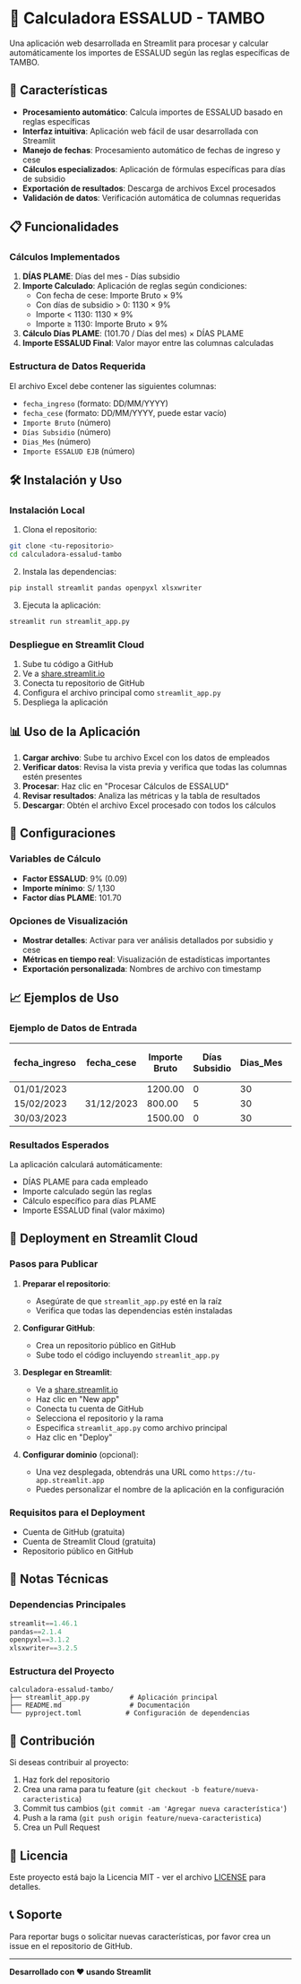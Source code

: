 # 🏥 Calculadora ESSALUD - TAMBO

Una aplicación web desarrollada en Streamlit para procesar y calcular automáticamente los importes de ESSALUD según las reglas específicas de TAMBO.

## 🚀 Características

- **Procesamiento automático**: Calcula importes de ESSALUD basado en reglas específicas
- **Interfaz intuitiva**: Aplicación web fácil de usar desarrollada con Streamlit
- **Manejo de fechas**: Procesamiento automático de fechas de ingreso y cese
- **Cálculos especializados**: Aplicación de fórmulas específicas para días de subsidio
- **Exportación de resultados**: Descarga de archivos Excel procesados
- **Validación de datos**: Verificación automática de columnas requeridas

## 📋 Funcionalidades

### Cálculos Implementados

1. **DÍAS PLAME**: Días del mes - Días subsidio
2. **Importe Calculado**: Aplicación de reglas según condiciones:
   - Con fecha de cese: Importe Bruto × 9%
   - Con días de subsidio > 0: 1130 × 9%
   - Importe < 1130: 1130 × 9%
   - Importe ≥ 1130: Importe Bruto × 9%
3. **Cálculo Días PLAME**: (101.70 / Días del mes) × DÍAS PLAME
4. **Importe ESSALUD Final**: Valor mayor entre las columnas calculadas

### Estructura de Datos Requerida

El archivo Excel debe contener las siguientes columnas:

- `fecha_ingreso` (formato: DD/MM/YYYY)
- `fecha_cese` (formato: DD/MM/YYYY, puede estar vacío)
- `Importe Bruto` (número)
- `Días Subsidio` (número)
- `Dias_Mes` (número)
- `Importe ESSALUD EJB` (número)

## 🛠️ Instalación y Uso

### Instalación Local

1. Clona el repositorio:
```bash
git clone <tu-repositorio>
cd calculadora-essalud-tambo
```

2. Instala las dependencias:
```bash
pip install streamlit pandas openpyxl xlsxwriter
```

3. Ejecuta la aplicación:
```bash
streamlit run streamlit_app.py
```

### Despliegue en Streamlit Cloud

1. Sube tu código a GitHub
2. Ve a [share.streamlit.io](https://share.streamlit.io)
3. Conecta tu repositorio de GitHub
4. Configura el archivo principal como `streamlit_app.py`
5. Despliega la aplicación

## 📊 Uso de la Aplicación

1. **Cargar archivo**: Sube tu archivo Excel con los datos de empleados
2. **Verificar datos**: Revisa la vista previa y verifica que todas las columnas estén presentes
3. **Procesar**: Haz clic en "Procesar Cálculos de ESSALUD"
4. **Revisar resultados**: Analiza las métricas y la tabla de resultados
5. **Descargar**: Obtén el archivo Excel procesado con todos los cálculos

## 🔧 Configuraciones

### Variables de Cálculo

- **Factor ESSALUD**: 9% (0.09)
- **Importe mínimo**: S/ 1,130
- **Factor días PLAME**: 101.70

### Opciones de Visualización

- **Mostrar detalles**: Activar para ver análisis detallados por subsidio y cese
- **Métricas en tiempo real**: Visualización de estadísticas importantes
- **Exportación personalizada**: Nombres de archivo con timestamp

## 📈 Ejemplos de Uso

### Ejemplo de Datos de Entrada

| fecha_ingreso | fecha_cese | Importe Bruto | Días Subsidio | Dias_Mes | Importe ESSALUD EJB |
|---------------|------------|---------------|---------------|----------|-------------------|
| 01/01/2023    |            | 1200.00       | 0             | 30       | 108.00            |
| 15/02/2023    | 31/12/2023 | 800.00        | 5             | 30       | 72.00             |
| 30/03/2023    |            | 1500.00       | 0             | 30       | 135.00            |

### Resultados Esperados

La aplicación calculará automáticamente:
- DÍAS PLAME para cada empleado
- Importe calculado según las reglas
- Cálculo específico para días PLAME
- Importe ESSALUD final (valor máximo)

## 🚀 Deployment en Streamlit Cloud

### Pasos para Publicar

1. **Preparar el repositorio**:
   - Asegúrate de que `streamlit_app.py` esté en la raíz
   - Verifica que todas las dependencias estén instaladas

2. **Configurar GitHub**:
   - Crea un repositorio público en GitHub
   - Sube todo el código incluyendo `streamlit_app.py`

3. **Desplegar en Streamlit**:
   - Ve a [share.streamlit.io](https://share.streamlit.io)
   - Haz clic en "New app"
   - Conecta tu cuenta de GitHub
   - Selecciona el repositorio y la rama
   - Especifica `streamlit_app.py` como archivo principal
   - Haz clic en "Deploy"

4. **Configurar dominio** (opcional):
   - Una vez desplegada, obtendrás una URL como `https://tu-app.streamlit.app`
   - Puedes personalizar el nombre de la aplicación en la configuración

### Requisitos para el Deployment

- Cuenta de GitHub (gratuita)
- Cuenta de Streamlit Cloud (gratuita)
- Repositorio público en GitHub

## 📝 Notas Técnicas

### Dependencias Principales

```python
streamlit==1.46.1
pandas==2.1.4
openpyxl==3.1.2
xlsxwriter==3.2.5
```

### Estructura del Proyecto

```
calculadora-essalud-tambo/
├── streamlit_app.py          # Aplicación principal
├── README.md                 # Documentación
└── pyproject.toml           # Configuración de dependencias
```

## 🤝 Contribución

Si deseas contribuir al proyecto:

1. Haz fork del repositorio
2. Crea una rama para tu feature (`git checkout -b feature/nueva-caracteristica`)
3. Commit tus cambios (`git commit -am 'Agregar nueva característica'`)
4. Push a la rama (`git push origin feature/nueva-caracteristica`)
5. Crea un Pull Request

## 📄 Licencia

Este proyecto está bajo la Licencia MIT - ver el archivo [LICENSE](LICENSE) para detalles.

## 📞 Soporte

Para reportar bugs o solicitar nuevas características, por favor crea un issue en el repositorio de GitHub.

---

**Desarrollado con ❤️ usando Streamlit**